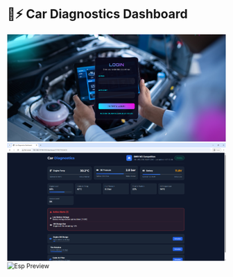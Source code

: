 # 🚗⚡ Car Diagnostics Dashboard
![Login Preview](static/images/Login-preview.png)
![Dashboard Preview](static/images/dashboard-preview.png)
![Esp Preview](static/images/espesp-preview.png)
